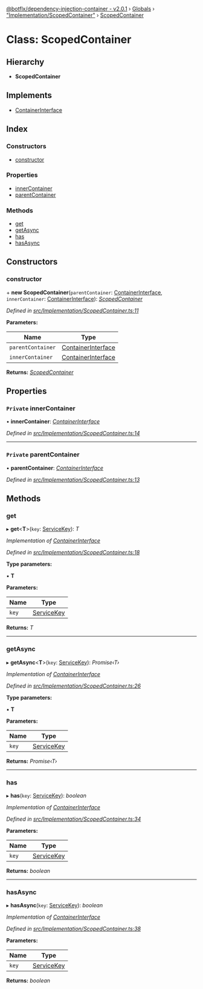 [@botflx/dependency-injection-container - v2.0.1](../README.md) › [Globals](../globals.md) › ["Implementation/ScopedContainer"](../modules/_implementation_scopedcontainer_.md) › [ScopedContainer](_implementation_scopedcontainer_.scopedcontainer.md)

# Class: ScopedContainer

## Hierarchy

* **ScopedContainer**

## Implements

* [ContainerInterface](../interfaces/_interfaces_.containerinterface.md)

## Index

### Constructors

* [constructor](_implementation_scopedcontainer_.scopedcontainer.md#constructor)

### Properties

* [innerContainer](_implementation_scopedcontainer_.scopedcontainer.md#private-innercontainer)
* [parentContainer](_implementation_scopedcontainer_.scopedcontainer.md#private-parentcontainer)

### Methods

* [get](_implementation_scopedcontainer_.scopedcontainer.md#get)
* [getAsync](_implementation_scopedcontainer_.scopedcontainer.md#getasync)
* [has](_implementation_scopedcontainer_.scopedcontainer.md#has)
* [hasAsync](_implementation_scopedcontainer_.scopedcontainer.md#hasasync)

## Constructors

###  constructor

\+ **new ScopedContainer**(`parentContainer`: [ContainerInterface](../interfaces/_interfaces_.containerinterface.md), `innerContainer`: [ContainerInterface](../interfaces/_interfaces_.containerinterface.md)): *[ScopedContainer](_implementation_scopedcontainer_.scopedcontainer.md)*

*Defined in [src/Implementation/ScopedContainer.ts:11](https://github.com/botflux/dependency-injection-container/blob/49e0ae1/packages/DIContainer/src/Implementation/ScopedContainer.ts#L11)*

**Parameters:**

Name | Type |
------ | ------ |
`parentContainer` | [ContainerInterface](../interfaces/_interfaces_.containerinterface.md) |
`innerContainer` | [ContainerInterface](../interfaces/_interfaces_.containerinterface.md) |

**Returns:** *[ScopedContainer](_implementation_scopedcontainer_.scopedcontainer.md)*

## Properties

### `Private` innerContainer

• **innerContainer**: *[ContainerInterface](../interfaces/_interfaces_.containerinterface.md)*

*Defined in [src/Implementation/ScopedContainer.ts:14](https://github.com/botflux/dependency-injection-container/blob/49e0ae1/packages/DIContainer/src/Implementation/ScopedContainer.ts#L14)*

___

### `Private` parentContainer

• **parentContainer**: *[ContainerInterface](../interfaces/_interfaces_.containerinterface.md)*

*Defined in [src/Implementation/ScopedContainer.ts:13](https://github.com/botflux/dependency-injection-container/blob/49e0ae1/packages/DIContainer/src/Implementation/ScopedContainer.ts#L13)*

## Methods

###  get

▸ **get**<**T**>(`key`: [ServiceKey](../modules/_interfaces_.md#servicekey)): *T*

*Implementation of [ContainerInterface](../interfaces/_interfaces_.containerinterface.md)*

*Defined in [src/Implementation/ScopedContainer.ts:18](https://github.com/botflux/dependency-injection-container/blob/49e0ae1/packages/DIContainer/src/Implementation/ScopedContainer.ts#L18)*

**Type parameters:**

▪ **T**

**Parameters:**

Name | Type |
------ | ------ |
`key` | [ServiceKey](../modules/_interfaces_.md#servicekey) |

**Returns:** *T*

___

###  getAsync

▸ **getAsync**<**T**>(`key`: [ServiceKey](../modules/_interfaces_.md#servicekey)): *Promise‹T›*

*Implementation of [ContainerInterface](../interfaces/_interfaces_.containerinterface.md)*

*Defined in [src/Implementation/ScopedContainer.ts:26](https://github.com/botflux/dependency-injection-container/blob/49e0ae1/packages/DIContainer/src/Implementation/ScopedContainer.ts#L26)*

**Type parameters:**

▪ **T**

**Parameters:**

Name | Type |
------ | ------ |
`key` | [ServiceKey](../modules/_interfaces_.md#servicekey) |

**Returns:** *Promise‹T›*

___

###  has

▸ **has**(`key`: [ServiceKey](../modules/_interfaces_.md#servicekey)): *boolean*

*Implementation of [ContainerInterface](../interfaces/_interfaces_.containerinterface.md)*

*Defined in [src/Implementation/ScopedContainer.ts:34](https://github.com/botflux/dependency-injection-container/blob/49e0ae1/packages/DIContainer/src/Implementation/ScopedContainer.ts#L34)*

**Parameters:**

Name | Type |
------ | ------ |
`key` | [ServiceKey](../modules/_interfaces_.md#servicekey) |

**Returns:** *boolean*

___

###  hasAsync

▸ **hasAsync**(`key`: [ServiceKey](../modules/_interfaces_.md#servicekey)): *boolean*

*Implementation of [ContainerInterface](../interfaces/_interfaces_.containerinterface.md)*

*Defined in [src/Implementation/ScopedContainer.ts:38](https://github.com/botflux/dependency-injection-container/blob/49e0ae1/packages/DIContainer/src/Implementation/ScopedContainer.ts#L38)*

**Parameters:**

Name | Type |
------ | ------ |
`key` | [ServiceKey](../modules/_interfaces_.md#servicekey) |

**Returns:** *boolean*
